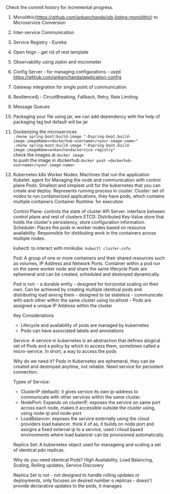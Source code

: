Check the commit history for incremental progress.

1. Monolithic(https://github.com/ankanchanda/job-listing-monolithic) to Microservice Conversion
2. Inter-service Communication
3. Service Registry - Eureka
4. Open feign - get rid of rest template
5. Observability using zipkin and micrometer
6. Config Server - for managing configurations - used https://github.com/ankanchanda/application-config
7. Gateway integration for single point of communication
8. Resilience4j - CircuitBreaking, Fallback, Retry, Rate Limiting
9. Message Queues
10. Packaging your file using jar, we can add dependency with the help of packaging tag but default will be jar
11. Dockerizing the microservices<br>
	`./mvnw spring-boot:build-image "-Dspring-boot.build-image.imageName=<dockerhub-username>/<your-image-name>"`<br>
    	`./mvnw spring-boot:build-image "-Dspring-boot.build-image.imageName=ankanchanda/service-registry"`<br>
        check the images at `docker image`<br>
        to push the image in dockerhub `docker push <dockerhub-username>/<your-image-name>`
12. Kubernetes k8s
	Worker Nodes: Machines that run the application
	Kubelet: agent for Managing the node and communication with control plane
	Pods: Smallest and simplest unit for the kubernetes that you can create and deploy. Represents running process in cluster.
	Cluster: set of nodes to run containerized applications, they have pods, which contains multiple containers
	Container Runtime: for execution

	Control Plane: controls the state of cluster
	API Server: interface between control plane and rest of clusters
	ETCD: Distributed Key-Value store that holds the cluster's persistency, store configuration information.
	Scheduler: Places the pods in worker nodes based on resource availability. Responsible for distibuting work in the containers across multiple nodes.
	
	kubectl: to interact with minikube. `kubectl cluster-info`
	
	Pod: A group of one or more containers and their shared resources such as volumes, IP Address and Network Ports.
		Container within a pod run on the same worker node and share the same lifecycle
		Pods are ephemeral and can be created, scheduled and destroyed dynamically.
		
	Pod is not: 
		- a durable entity
		- designed for horizontal scaling on their own. Can be achieved by creating multiple identical pods and distributing load among them
		- designed to be stateless
		- communicate with each other within the same cluster using localhost
		- Pods are assigned a unique IP Address within the cluster
	
	Key Considerations
	- Lifecycle and availability of pods are managed by kubernetes
	- Pods can have associated labels and annotations

	Service: A service in kubernetes is an abstraction that defines alogical set of Pods and a policy by which to access them, sometimes called a micro-service. In short, a way to access the pods
	
	Why do we need it? Pods in Kubernetes are ephemeral, they can be created and destroyed anytime, not reliable. Need service for persistent connection.

	Types of Service:
	- ClusterIP (default): it gives service its own ip-address to communicate with other services within the same cluster.
	- NodePort: Expands on clusterIP, exposes the service on same port across each node, makes it accessible outside the cluster using, using node-ip and node-port
	- LoadBalancer: exposes the service externally using the cloud providers load balancer. think it of as, it builds on node port and assigns a fixed external ip to a service, used i cloud based environments where load balancer can be provisioned automatically.
	
	Replica Set: A kubernetes object used for manageing and scaling a set of identical pdo replicas.
	
	Why do you need identical Pods? High Availability, Load Balancing, Scaling, Rolling updates, Service Discovery

	Replica Set is not
		- not designed to handle rolling updates or deployments, only focuses on desired number o replicas
		- doesn't provide declarative updates to the pods, it manages
